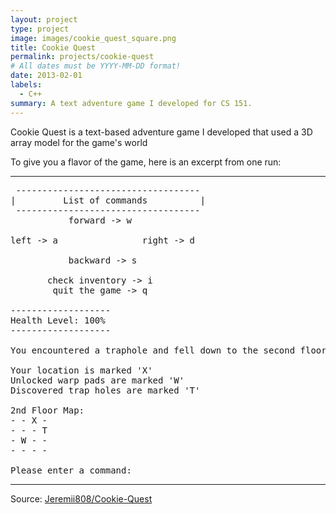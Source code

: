 ```yaml
---
layout: project
type: project
image: images/cookie_quest_square.png
title: Cookie Quest
permalink: projects/cookie-quest
# All dates must be YYYY-MM-DD format!
date: 2013-02-01
labels:
  - C++
summary: A text adventure game I developed for CS 151.
---
```


<!-- <img class="ui image" src="{{ site.baseurl }}/images/cotton-header.png"> -->

Cookie Quest is a text-based adventure game I developed that used a 3D array model for the game's world

To give you a flavor of the game, here is an excerpt from one run:

<hr>

<pre>
 -----------------------------------
|         List of commands          |
 -----------------------------------
           forward -> w

left -> a                right -> d

           backward -> s

       check inventory -> i
        quit the game -> q

-------------------
Health Level: 100%
-------------------

You encountered a traphole and fell down to the second floor

Your location is marked 'X'
Unlocked warp pads are marked 'W'
Discovered trap holes are marked 'T'

2nd Floor Map:
- - X -
- - - T
- W - -
- - - -

Please enter a command:
</pre>

<hr>

Source: <a href="https://github.com/Jeremii808/Cookie-Quest" target="_blank"><i class="large github icon "></i>Jeremii808/Cookie-Quest</a>

